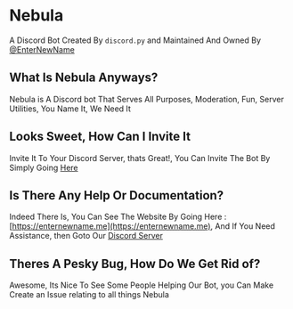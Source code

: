 # Nebula

A Discord Bot Created By `discord.py` and Maintained And Owned By [@EnterNewName](https://github.com/EnterNewName)

## What Is Nebula Anyways?

Nebula is A Discord bot That Serves All Purposes, Moderation, Fun, Server Utilities, You Name It, We Need It

## Looks Sweet, How Can I Invite It

Invite It To Your Discord Server, thats Great!, You Can Invite The Bot By Simply Going [Here](https://discordapp.com/oauth2/authorize?client_id=487164011683774464&permissions=8&scope=bot)

## Is There Any Help Or Documentation?

Indeed There Is, You Can See The Website By Going Here : [https://enternewname.me](https://enternewname.me), And If You Need Assistance, then Goto Our [Discord Server](https://discord.gg/tpHG7NC)

## Theres A Pesky Bug, How Do We Get Rid of?

Awesome, Its Nice To See Some People Helping Our Bot, you Can Make Create an Issue relating to all things Nebula
